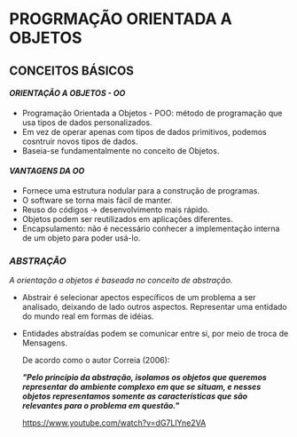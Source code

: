 #   PROGRMAÇÃO ORIENTADA A OBJETOS

## CONCEITOS BÁSICOS

#### **_ORIENTAÇÃO A OBJETOS - OO_**
        
- Programação Orientada a Objetos - POO:  método de programação que
  usa tipos de dados personalizados.
- Em vez de operar apenas com tipos de dados primitivos, podemos
  cosntruir novos tipos de dados.
- Baseia-se fundamentalmente no conceito de Objetos.

#### **_VANTAGENS DA OO_**
      
- Fornece uma estrutura nodular para a construção de programas.
- O software se torna mais fácil de manter.
- Reuso do códigos -> desenvolvimento mais rápido.
- Objetos podem ser reutilizados em aplicações diferentes.
- Encapsulamento: não é necessário conhecer a implementação interna
  de um objeto para poder usá-lo.

### **_ABSTRAÇÃO_**

 _A orientação a objetos é baseada no conceito de abstração._
 
- Abstrair é selecionar apectos específicos de um problema a ser 
  analisado, deixando de lado outros aspectos.  Representar uma 
  entidado do mundo real em formas de idéias.
- Entidades abstraídas podem se comunicar entre si, por meio de
  troca de Mensagens.
  
  De acordo como o autor Correia (2006):
  
    _**"Pelo princípio da abstração, isolamos os objetos que
        queremos representar do ambiente complexo em que se 
        situam, e nesses objetos representamos somente as 
        características que são relevantes para o problema 
        em questão."**_
    
  https://www.youtube.com/watch?v=dG7LlYne2VA

